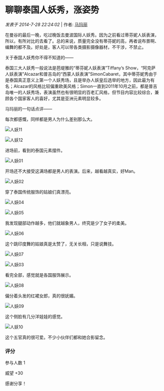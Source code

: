 # 聊聊泰国人妖秀，涨姿势

_发表于 2014-7-28 22:24:02_ | 作者: [马玛丽](home.php?mod=space&uid=3521)

在曼谷的最后一晚，吃过晚饭去曼波国际人妖秀。因为之前看过蒂芬妮人妖表演，所以，有所对比的去看了。总的来说，质量完全没有蒂芬妮的高，再者说布景啊、编舞的都不及。好处是，客人可以带各类摄影摄像器材，不干涉，不禁止。

关于泰国人妖秀你不得不知道的——

泰国三大人妖秀一般说法是芭堤雅的“蒂芬妮人妖表演”Tiffany’s Show，“阿克萨人妖表演”Alcazar和普吉岛的“西蒙人妖表演”SimonCabaret，其中蒂芬妮秀由于是泰国真正意义上第一个人妖秀场，且是举办人妖皇后选举的地方，因此最为有名；Alcazar的风格比较偏重欧美风格；Simon一直到2011年10月之前，都是普吉岛唯一的人妖秀场，表演虽然也有很明显的百老汇风格，但节目内容比较综合，兼顾各个国家客人的喜好，尤其是亚洲元素明显较多。

马玛丽的一句话点评——

每次都感慨，同样都是男人为什么差别那么大。

![人妖11](data/attachment/forum/201407/28/222248xf4touft8t4of4bo.jpg)

![人妖12](data/attachment/forum/201407/28/222249dazx0d1axzgxzxz4.jpg)

进场前，看到的泰国元素摆件。

![人妖01](data/attachment/forum/201407/28/222236px9999qb6sbel2mq.jpg)

开场还不大接受这满场都是男人的表演。后来，越看越真实，好Man。

![人妖02](data/attachment/forum/201407/28/222237fb2ebe0wwzyezwyc.jpg)

穿了泰国传统服饰的姑娘们真漂亮。

![人妖04](data/attachment/forum/201407/28/222239qymko3sosfmmjk0c.jpg)

![人妖05](data/attachment/forum/201407/28/222241nszpn57ee7svk5qv.jpg)

我发现腿部动作越多，他们就越象男人，终究是少了女子的柔美。

![人妖06](data/attachment/forum/201407/28/222242njwtztm6rjf66mwr.jpg)

这个跳印度舞的姑娘真是太赞了，无关长相，只是说舞技。

![人妖07](data/attachment/forum/201407/28/222243niiti4gkzt4ktpt1.jpg)

![人妖03](data/attachment/forum/201407/28/222238xk6dhj9cyv6nfr3c.jpg)

看完全部，感觉就是各国服饰展示。

![人妖08](data/attachment/forum/201407/28/222244p1vf489zvht4t3cc.jpg)

偏分着头发的红裙女郎，真的很妩媚。

![人妖09](data/attachment/forum/201407/28/222245aqghs9benqcobbc6.jpg)

这个侧脸有几分洋娃娃的感觉。

![人妖10](data/attachment/forum/201407/28/222247xmst4tt141p40qt3.jpg)

这个五官真的很可爱。不少小伙伴们都和她合影留念。

### 评分

参与人数 1

威望 +30

感谢分享！